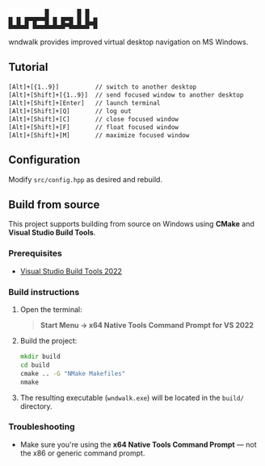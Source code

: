 <!-- Title -->

<p align="left">
  <img src="docs/wndwalk.png" width="176" alt="wndwalk">
</p>

wndwalk provides improved virtual desktop navigation on MS Windows.

## Tutorial

```
[Alt]+[{1..9}]          // switch to another desktop
[Alt]+[Shift]+[{1..9}]  // send focused window to another desktop
[Alt]+[Shift]+[Enter]   // launch terminal
[Alt]+[Shift]+[Q]       // log out
[Alt]+[Shift]+[C]       // close focused window
[Alt]+[Shift]+[F]       // float focused window
[Alt]+[Shift]+[M]       // maximize focused window
```

## Configuration

Modify ```src/config.hpp``` as desired and rebuild.

## Build from source

This project supports building from source on Windows using **CMake** and **Visual Studio Build Tools**.

### Prerequisites

- [Visual Studio Build Tools 2022](https://visualstudio.microsoft.com/downloads/)

### Build instructions

1. Open the terminal:
   > **Start Menu → x64 Native Tools Command Prompt for VS 2022**

2. Build the project:

    ```cmd
    mkdir build
    cd build
    cmake .. -G "NMake Makefiles"
    nmake
    ```

5. The resulting executable (`wndwalk.exe`) will be located in the `build/` directory.

### Troubleshooting

- Make sure you're using the **x64 Native Tools Command Prompt** — not the x86 or generic command prompt.
